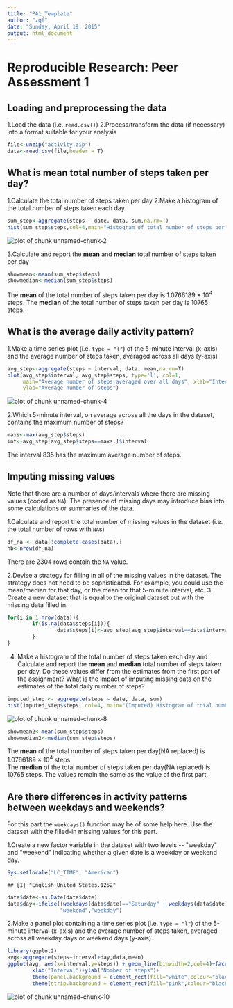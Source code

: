 ```yaml
---
title: "PA1_Template"
author: "zqf"
date: "Sunday, April 19, 2015"
output: html_document
---
```


# Reproducible Research: Peer Assessment 1


## Loading and preprocessing the data

1.Load the data (i.e. `read.csv()`)
2.Process/transform the data (if necessary) into a format suitable for your analysis


```r
file<-unzip("activity.zip")
data<-read.csv(file,header = T)
```


## What is mean total number of steps taken per day?

1.Calculate the total number of steps taken per day
2.Make a histogram of the total number of steps taken each day


```r
sum_step<-aggregate(steps ~ date, data, sum,na.rm=T)
hist(sum_step$steps,col=4,main="Histogram of total number of steps per day", xlab="Total number of steps in a day")
```

![plot of chunk unnamed-chunk-2](figure/unnamed-chunk-2-1.png) 

3.Calculate and report the **mean** and **median** total number of steps taken per day

```r
showmean<-mean(sum_step$steps)
showmedian<-median(sum_step$steps)
```
The **mean** of the total number of steps taken per day is 1.0766189 &times; 10<sup>4</sup> steps.
The **median** of the total number of steps taken per day is 10765 steps.

## What is the average daily activity pattern?

1.Make a time series plot (i.e. `type = "l"`) of the 5-minute interval (x-axis) and the average number of steps taken, averaged across all days (y-axis)

```r
avg_step<-aggregate(steps ~ interval, data, mean,na.rm=T)
plot(avg_step$interval, avg_step$steps, type='l', col=1, 
     main="Average number of steps averaged over all days", xlab="Interval", 
     ylab="Average number of steps")
```

![plot of chunk unnamed-chunk-4](figure/unnamed-chunk-4-1.png) 

2.Which 5-minute interval, on average across all the days in the dataset, contains the maximum number of steps?

```r
maxs<-max(avg_step$steps)
int<-avg_step[avg_step$steps==maxs,]$interval
```
The interval 835 has the maximum average number of steps.

## Imputing missing values

Note that there are a number of days/intervals where there are missing values (coded as `NA`). The presence of missing days may introduce bias into some calculations or summaries of the data.

1.Calculate and report the total number of missing values in the dataset (i.e. the total number of rows with `NA`s)


```r
df_na <- data[!complete.cases(data),]
nb<-nrow(df_na)
```

There are 2304 rows contain the `NA` value.

2.Devise a strategy for filling in all of the missing values in the dataset. The strategy does not need to be sophisticated. For example, you could use the mean/median for that day, or the mean for that 5-minute interval, etc.
3. Create a new dataset that is equal to the original dataset but with the missing data filled in.


```r
for(i in 1:nrow(data)){
        if(is.na(data$steps[i])){
                data$steps[i]<-avg_step[avg_step$interval==data$interval[i],]$steps
        }
}
```

4. Make a histogram of the total number of steps taken each day and Calculate and report the **mean** and **median** total number of steps taken per day. Do these values differ from the estimates from the first part of the assignment? What is the impact of imputing missing data on the estimates of the total daily number of steps?


```r
imputed_step <- aggregate(steps ~ date, data, sum)
hist(imputed_step$steps, col=4, main="(Imputed) Histogram of total number of steps per day", xlab="Total number of steps in a day")
```

![plot of chunk unnamed-chunk-8](figure/unnamed-chunk-8-1.png) 

```r
showmean2<-mean(sum_step$steps)
showmedian2<-median(sum_step$steps)
```
The **mean** of the total number of steps taken per day(NA replaced) is 1.0766189 &times; 10<sup>4</sup> steps.  
The **median** of the total number of steps taken per day(NA replaced) is 10765 steps. 
The values remain the same as the value of the first part.

## Are there differences in activity patterns between weekdays and weekends?

For this part the `weekdays()` function may be of some help here. Use
the dataset with the filled-in missing values for this part.

1.Create a new factor variable in the dataset with two levels -- "weekday" and "weekend" indicating whether a given date is a weekday or weekend day.


```r
Sys.setlocale("LC_TIME", "American")
```

```
## [1] "English_United States.1252"
```

```r
data$date<-as.Date(data$date)
data$day<-ifelse((weekdays(data$date)=="Saturday" | weekdays(data$date)== "Sunday"),
                 "weekend","weekday")
```

2.Make a panel plot containing a time series plot (i.e. `type = "l"`) of the 5-minute interval (x-axis) and the average number of steps taken, averaged across all weekday days or weekend days (y-axis).


```r
library(ggplot2)
avg<-aggregate(steps~interval+day,data,mean)
ggplot(avg, aes(x=interval,y=steps)) + geom_line(binwidth=2,col=4)+facet_wrap(~ day,ncol=1)+
        xlab("Interval")+ylab("Nomber of steps")+
        theme(panel.background = element_rect(fill="white",colour="black"),panel.grid.minor = element_blank())+
        theme(strip.background = element_rect(fill="pink",colour="black"))
```

![plot of chunk unnamed-chunk-10](figure/unnamed-chunk-10-1.png) 
